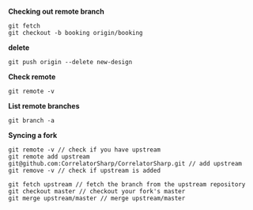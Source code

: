 **Checking out remote branch**

```shell
git fetch
git checkout -b booking origin/booking
```

**delete**

```shell
git push origin --delete new-design
```

**Check remote**
```
git remote -v
```

**List remote branches**
```
git branch -a
```

**Syncing a fork**
```
git remote -v // check if you have upstream
git remote add upstream git@github.com:CorrelatorSharp/CorrelatorSharp.git // add upstream
git remove -v // check if upstream is added

git fetch upstream // fetch the branch from the upstream repository
git checkout master // checkout your fork's master
git merge upstream/master // merge upstream/master
```
